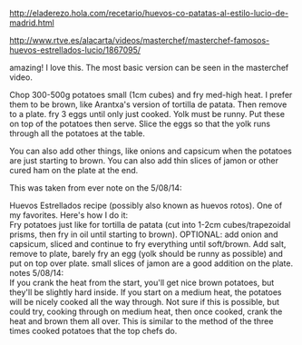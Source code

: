 http://eladerezo.hola.com/recetario/huevos-co-patatas-al-estilo-lucio-de-madrid.html

http://www.rtve.es/alacarta/videos/masterchef/masterchef-famosos-huevos-estrellados-lucio/1867095/

amazing! I love this. The most basic version can be seen in the masterchef video.

Chop 300-500g potatoes small (1cm cubes) and fry med-high heat. I prefer them to be brown, like Arantxa's version of tortilla de patata. Then remove to a plate. fry 3 eggs until only just cooked. Yolk must be runny. Put these on top of the potatoes then serve. Slice the eggs so that the yolk runs through all the potatoes at the table.

You can also add other things, like onions and capsicum when the potatoes are just starting to brown. You can also add thin slices of jamon or other cured ham on the plate at the end.

This was taken from ever note on the 5/08/14:
<div><span class="highlight">Huevos</span> Estrellados recipe (possibly also known as <span class="highlight">huevos</span> rotos). One of my favorites. Here's how I do it:</div>
<div></div>
<div>Fry potatoes just like for tortilla de patata (cut into 1-2cm cubes/trapezoidal prisms, then fry in oil until starting to brown). OPTIONAL: add onion and capsicum, sliced and continue to fry everything until soft/brown. Add salt, remove to plate, barely fry an egg (yolk should be runny as possible) and put on top over plate. small slices of jamon are a good addition on the plate.</div>
<div></div>
<div>notes 5/08/14:</div>
<div>If you crank the heat from the start, you'll get nice brown potatoes, but they'll be slightly hard inside. If you start on a medium heat, the potatoes will be nicely cooked all the way through. Not sure if this is possible, but could try, cooking through on medium heat, then once cooked, crank the heat and brown them all over. This is similar to the method of the three times cooked potatoes that the top chefs do.</div>
